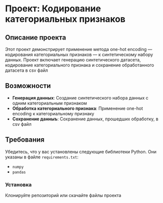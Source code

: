 # Проект: Кодирование категориальных признаков

## Описание проекта
Этот проект демонстрирует применение метода one-hot encoding — кодирования категориальных признаков — к синтетическому набору данных. Проект включает генерацию синтетического датасета, кодирование категориального признака и сохранение обработанного датасета в csv файл

## Возможности
- **Генерация данных**: Создание синтетического набора данных с одним категориальным признаком
- **Обработка категориального признака**: Применение one-hot encoding к категориальному признаку
- **Сохранение данныъ**: Сохранение данных, прошедших обработку, в csv файл

## Требования
Убедитесь, что у вас установлены следующие библиотеки Python. Они указаны в файле `requirements.txt`:

- `numpy`
- `pandas`

### Установка
Клонируйте репозиторий или скачайте файлы проекта
  